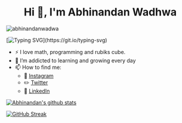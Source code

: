 <h1 align="center">Hi 👋, I'm Abhinandan Wadhwa</h1>

<p align="left"> <img src="https://komarev.com/ghpvc/?username=abhinandanwadwa&label=Profile%20views&color=0e75b6&style=flat" alt="abhinandanwadwa" /> </p>

[![Typing SVG](https://readme-typing-svg.herokuapp.com?lines=+Full+Stack+Web+Developer;App+Developer;Discord+Bot+Developer;and+much+more...)](https://git.io/typing-svg)


- :zap: I love math, programming and rubiks cube.
- 🌱 I’m addicted to learning and growing every day
- 📫 How to find me: 
  - :movie_camera: [Instagram](https://www.instagram.com/abhinandan__wadhwa/)
  - :pencil2: [Twitter](https://twitter.com/abhinandan1311)
  - :office: [LinkedIn](https://www.linkedin.com/in/abhinandan-w-a30552137/)

[![Abhinandan's github stats](https://github-readme-stats.vercel.app/api?username=abhinandanwadwa&custom_title=Abhinandan's%20Github%20Stats&count_private=true&show_icons=true&theme=radical&hide_rank=false)](https://github.com/anuraghazra/github-readme-stats)

[![GitHub Streak](https://github-readme-streak-stats.herokuapp.com?user=abhinandanwadwa&theme=radical)](https://git.io/streak-stats)
